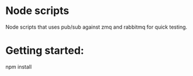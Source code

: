 Node scripts
=========================================================

Node scripts that uses pub/sub against zmq and rabbitmq for quick testing.

Getting started:
===============

npm install
